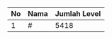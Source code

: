 | No | Nama            | Jumlah Level |
|----|-----------------|--------------|
| 1  | #    |    5418        |
